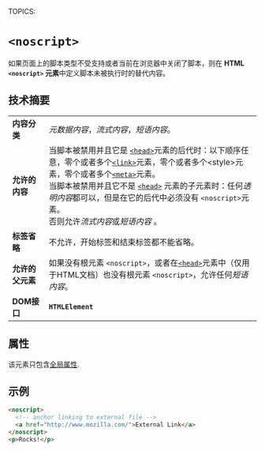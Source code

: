 TOPICS: <noscript>

# `<noscript>`

如果页面上的脚本类型不受支持或者当前在浏览器中关闭了脚本，则在 **HTML `<noscript>` 元素**中定义脚本未被执行时的替代内容。

## 技术摘要

|  |  |
| :-- | :-- |
| **内容分类** | *元数据内容*，*流式内容*，*短语内容*。|
| **允许的内容** | 当脚本被禁用并且它是 [`<head>`](/zh-hans/webfrontend/<head>)元素的后代时：以下顺序任意，零个或者多个[`<link>`](/zh-hans/webfrontend/<link>)元素，零个或者多个&lt;style&gt;元素，零个或者多个[`<meta>`](/zh-hans/webfrontend/<meta>)元素。<br>当脚本被禁用并且它不是 [`<head>`](/zh-hans/webfrontend/<head>) 元素的子元素时：任何*透明内容*都可以，但是在它的后代中必须没有 `<noscript>`元素。<br>否则允许*流式内容*或*短语内容* 。|
| **标签省略** | 不允许，开始标签和结束标签都不能省略。|
| **允许的父元素** | 如果没有根元素 `<noscript>`，或者在[`<head>`](/zh-hans/webfrontend/<head>)元素中（仅用于HTML文档）也没有根元素 `<noscript>`，允许任何*短语内容*。|
| **DOM接口** | **`HTMLElement`** |

## 属性

该元素只包含[全局属性](/zh-hans/webfrontend/HTML_Global_Attributes).

## 示例

```html
<noscript>
  <!-- anchor linking to external file -->
  <a href="http://www.mozilla.com/">External Link</a>
</noscript>
<p>Rocks!</p>
```
